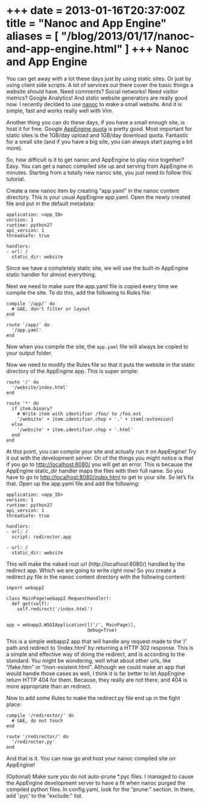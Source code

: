 +++
date = 2013-01-16T20:37:00Z
title = "Nanoc and App Engine"
aliases = [
  "/blog/2013/01/17/nanoc-and-app-engine.html"
]
+++
Nanoc and App Engine
====================

You can get away with a lot these days just by using static sites. Or just by using client side scripts. A lot of services out there cover the basic things a website should have. Need comments? Social networks! Need visitor metrics? Google Analytics! And static website generators are really good now. I recently decided to use [nanoc](http://nanoc.stoneship.org/) to make a small website. And it is simple, fast and works really well with Vim.

Another thing you can do these days, if you have a small enough site, is host it for free. Google [AppEngine quota](https://developers.google.com/appengine/docs/quotas) is pretty good. Most important for static sites is the 1GB/day upload and 1GB/day download quota. Fantastic for a small site (and if you have a big site, you can always start paying a bit more).

So, how difficult is it to get nanoc and AppEngine to play nice together? Easy. You can get a nanoc compiled site up and serving from AppEngine in minutes. Starting from a totally new nanoc site, you just need to follow this tutorial.

Create a new nanoc item by creating “app.yaml” in the nanoc content directory. This is your usual AppEngine app.yaml. Open the newly created file and put in the default metadata:

    application: <app_ID>
    version: 1
    runtime: python27
    api_version: 1
    threadsafe: true

    handlers:
    - url: /
      static_dir: website

Since we have a completely static site, we will use the built-in AppEngine static handler for almost everything.

Next we need to make sure the app.yaml file is copied every time we compile the site. To do this, add the following to Rules file:

    compile '/app/' do
      # GAE, don't filter or layout
    end

    route '/app/' do
      '/app.yaml'
    end

Now when you compile the site, the `app.yaml` file will always be copied to your output folder.

Now we need to modify the Rules file so that it puts the website in the static directory of the AppEngine app. This is super simple:

    route '/' do
      '/website/index.html'
    end

    route '*' do
      if item.binary?
        # Write item with identifier /foo/ to /foo.ext
        '/website' + item.identifier.chop + '.' + item[:extension]
      else
        '/website' + item.identifier.chop + '.html'
      end
    end

At this point, you can compile your site and actually run it on AppEngine! Try it out with the development server. On of the things you might notice is that if you go to [http://localhost:8080/](http://localhost:8080/) you will get an error. This is because the AppEngine static_dir handler maps the files with their full name. So you have to go to [http://localhost:8080/index.html](http://localhost:8080/index.html) to get to your site. So let’s fix that. Open up the app.yaml file and add the following:

    application: <app_ID>
    version: 1
    runtime: python27
    api_version: 1
    threadsafe: true

    handlers:
    - url: /
      script: redirector.app

    - url: /
      static_dir: website

This will make the naked root url (http://localhost:8080/) handled by the redirect app. Which we are going to write right now! So you create a redirect.py file in the nanoc content directory with the following content:

    import webapp2

    class MainPage(webapp2.RequestHandler):
      def get(self):
        self.redirect('/index.html') 


    app = webapp2.WSGIApplication([('/', MainPage)],
                                  debug=True)

This is a simple webapp2 app that will handle any request made to the ‘/’ path and redirect to ‘/index.html’ by returning a HTTP 302 response. This is a simple and effective way of doing the redirect, and is according to the standard. You might be wondering, well what about other urls, like “/fake.htm” or “/non-existent.html”. Although we could make an app that would handle those cases as well, I think it is far better to let AppEngine return HTTP 404 for them. Because, they really are not there, and 404 is more appropriate than an redirect.

Now to add some Rules to make the redirect.py file end up in the fight place:

    compile '/redirector/' do
      # GAE, do not touch
    end

    route '/redirector/' do
      '/redirector.py'
    end

And that is it. You can now go and host your nanoc compiled site on AppEngine!

(Optional) Make sure you do not auto-prune *.pyc files. I managed to cause the AppEngine development server to have a fit when nanoc purged the compiled python files. In config.yaml, look for the “prune:” section. In there, add ‘.pyc’ to the “exclude:” list.
